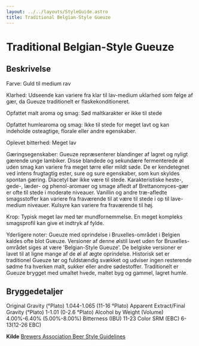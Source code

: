 ```yaml
---
layout: ../../layouts/StyleGuide.astro
title: Traditional Belgian-Style Gueuze
---
```

# Traditional Belgian-Style Gueuze

## Beskrivelse
Farve: Guld til medium rav

Klarhed: Udseende kan variere fra klar til lav-medium uklarhed som følge af gær, da Gueuze traditionelt er flaskekonditioneret.

Opfattet malt aroma og smag: Sød maltkarakter er ikke til stede

Opfattet humlearoma og smag: Ikke til stede for meget lavt og kan indeholde osteagtige, florale eller andre egenskaber.

Oplevet bitterhed: Meget lav

Gæringsegenskaber: Gueuze repræsenterer blandinger af lagret og nyligt gærende unge lambiker. Disse blandede og sekundære fermenterede øl uden smag kan variere fra meget tørre eller mildt søde. De er kendetegnet ved intens frugtagtig ester, sure og sure egenskaber, som kun skyldes spontan gæring. Diacetyl bør ikke være til stede. Karakteristiske heste-, gede-, læder- og phenol-aromaer og smage afledt af Brettanomyces-gær er ofte til stede i moderate niveauer. Vanillin og andre træ-afledte smagsstoffer kan variere fra fraværende til at være til stede i op til lave-medium niveauer. Kulsyre kan variere fra fraværende til høj.

Krop: Typisk meget lav med tør mundfornemmelse. En meget kompleks smagsprofil kan give et indtryk af fylde.

Yderligere noter: Gueuze med oprindelse i Bruxelles-området i Belgien kaldes ofte blot Gueuze. Versioner af denne ølstil lavet uden for Bruxelles-området siges at være &#39;Belgian-Style Gueuze&#39;. De belgiske versioner er lavet til at ligne mange af de øl af ægte oprindelse. Historisk set er traditionel Gueuze tør og fuldstændig svækket og udviser ingen resterende sødme fra hverken malt, sukker eller andre sødestoffer. Traditionelt er Gueuze brygget med umaltet hvede, maltet byg og gammel, lagret humle.




## Bryggedetaljer
Original Gravity (°Plato) 1.044-1.065 (11-16 °Plato)
Apparent Extract/Final Gravity (°Plato) 1-1.01 (0-2.6 °Plato)
Alcohol by Weight (Volume) 4.00%-6.40% (5.00%-8.00%)
Bitterness (IBU) 11-23
Color SRM (EBC) 6-13(12-26 EBC)					



**Kilde**
[Brewers Association Beer Style Guidelines](https://www.brewersassociation.org/)
